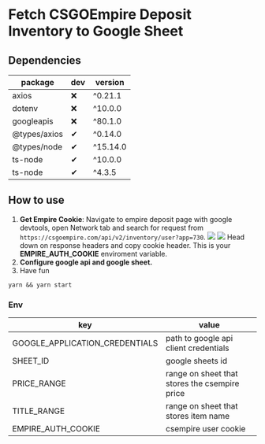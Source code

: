 # Fetch CSGOEmpire Deposit Inventory to Google Sheet

## Dependencies

| package      | dev | version  |
| ------------ | --- | -------- |
| axios        | ❌  | ^0.21.1  |
| dotenv       | ❌  | ^10.0.0  |
| googleapis   | ❌  | ^80.1.0  |
| @types/axios | ✔   | ^0.14.0  |
| @types/node  | ✔   | ^15.14.0 |
| ts-node      | ✔   | ^10.0.0  |
| ts-node      | ✔   | ^4.3.5   |

## How to use

1. **Get Empire Cookie**: Navigate to empire deposit page with google devtools, open Network tab and search for request from `https://csgoempire.com/api/v2/inventory/user?app=730`.
   ![](https://i.imgur.com/81ZnCp7.png)
   ![](https://i.imgur.com/m1AvhCs.png)
   Head down on response headers and copy cookie header. This is your **EMPIRE_AUTH_COOKIE** enviroment variable.
2. **Configure google api and google sheet.**
3. Have fun

```shell
yarn && yarn start
```

### Env

| key                            | value                                         |
| ------------------------------ | --------------------------------------------- |
| GOOGLE_APPLICATION_CREDENTIALS | path to google api client credentials         |
| SHEET_ID                       | google sheets id                              |
| PRICE_RANGE                    | range on sheet that stores the csempire price |
| TITLE_RANGE                    | range on sheet that stores item name          |
| EMPIRE_AUTH_COOKIE             | csempire user cookie                          |
